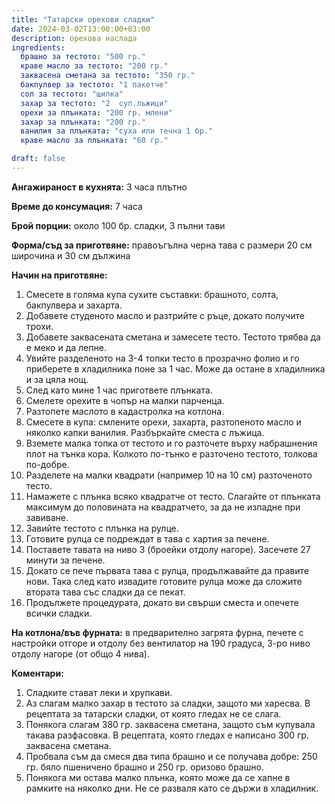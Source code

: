 ```yaml
---
title: "Татарски орехови сладки"
date: 2024-03-02T13:00:00+03:00
description: орехова наслада
ingredients:
  брашно за тестото: "500 гр."
  краве масло за тестото: "200 гр."
  заквасена сметана за тестото: "350 гр."
  бакпулвер за тестото: "1 пакетче"
  сол за тестото: "щипка"
  захар за тестото: "2  суп.лъжици"
  орехи за плънката: "200 гр. млени"
  захар за плънката: "200 гр."
  ванилия за плънката: "суха или течна 1 бр."
  краве масло за плънката: "60 гр."

draft: false
---
```


**Ангажираност в кухнята:** 3 часа плътно

**Време до консумация:** 7 часа

**Брой порции:** около 100 бр. сладки, 3 пълни тави

**Форма/съд за приготвяне:** правоъгълна черна тава с размери 20 см широчина и 30 см дължина

**Начин на приготвяне:**

1. Смесете в голяма купа сухите съставки: брашното, солта, бакпулвера и захарта.
2. Добавете студеното масло и разтрийте с ръце, докато получите трохи.
3. Добавете заквасената сметана и замесете тесто. Тестото трябва да е меко и да лепне.
4. Увийте разделеното на 3-4 топки тесто в прозрачно фолио и го приберете в хладилника поне за 1 час. Може да остане в хладилника и за цяла нощ. 
5. След като мине 1 час пригответе плънката. 
6. Смелете орехите в чопър на малки парченца.
7. Разтопете маслото в кадастролка на котлона.
8. Смесете в купа: смлените орехи, захарта, разтопеното масло и няколко капки ванилия. Разбъркайте сместа с лъжица.
9. Вземете малка топка от тестото и го разточете върху набрашнения плот на тънка кора. Колкото по-тънко е разточено тестото, толкова по-добре.
10. Разделете на малки квадрати (например 10 на 10 см) разточеното тесто.
11. Намажете с плънка всяко квадратче от тесто. Слагайте от плънката максимум до половината на квадратчето, за да не изпадне при завиване.
12. Завийте тестото с плънка на рулце.
13. Готовите рулца се подреждат в тава с хартия за печене. 
14. Поставете тавата на ниво 3 (броейки отдолу нагоре). Засечете 27 минути за печене. 
15. Докато се пече първата тава с рулца, продължавайте да правите нови. Така след като извадите готовите рулца може да сложите втората тава със сладки да се пекат.
16. Продължете процедурата, докато ви свърши сместа и опечете всички сладки.


**На котлона/във фурната:** в предварително загрята фурна, печете с настройки отгоре и отдолу без вентилатор на 190 градуса, 3-ро ниво отдолу нагоре (от общо 4 нива).


**Коментари:** 
1. Сладките стават леки и хрупкави.
2. Аз слагам малко захар в тестото за сладки, защото ми харесва. В рецептата за татарски сладки, от която гледах не се слага. 
3. Понякога слагам 380 гр. заквасена сметана, защото съм купувала такава разфасовка. В рецептата, която гледах е написано 300 гр. заквасена сметана.
4. Пробвала съм да смеся два типа брашно и се получава добре: 250 гр. бяло пшеничено брашно и 250 гр. оризово брашно. 
5. Понякога ми остава малко плънка, която може да се хапне в рамките на няколко дни. Не се разваля като се държи в хладилник.